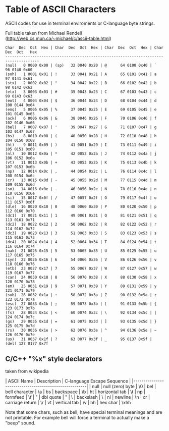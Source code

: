 # Table of ASCII Characters

ASCII codes for use in terminal enviroments or C-language byte strings.  


Full table taken from Michael Rendell (http://web.cs.mun.ca/~michael/c/ascii-table.html)

```
Char  Dec  Oct  Hex | Char  Dec  Oct  Hex | Char  Dec  Oct  Hex | Char Dec  Oct   Hex 
-------------------------------------------------------------------------------------
(nul)   0 0000 0x00 | (sp)   32 0040 0x20 | @      64 0100 0x40 | `      96 0140 0x60 
(soh)   1 0001 0x01 | !      33 0041 0x21 | A      65 0101 0x41 | a      97 0141 0x61 
(stx)   2 0002 0x02 | "      34 0042 0x22 | B      66 0102 0x42 | b      98 0142 0x62
(etx)   3 0003 0x03 | #      35 0043 0x23 | C      67 0103 0x43 | c      99 0143 0x63
(eot)   4 0004 0x04 | $      36 0044 0x24 | D      68 0104 0x44 | d     100 0144 0x64
(enq)   5 0005 0x05 | %      37 0045 0x25 | E      69 0105 0x45 | e     101 0145 0x65
(ack)   6 0006 0x06 | &      38 0046 0x26 | F      70 0106 0x46 | f     102 0146 0x66
(bel)   7 0007 0x07 | '      39 0047 0x27 | G      71 0107 0x47 | g     103 0147 0x67
(bs)    8 0010 0x08 | (      40 0050 0x28 | H      72 0110 0x48 | h     104 0150 0x68
(ht)    9 0011 0x09 | )      41 0051 0x29 | I      73 0111 0x49 | i     105 0151 0x69
(nl)   10 0012 0x0a | *      42 0052 0x2a | J      74 0112 0x4a | j     106 0152 0x6a
(vt)   11 0013 0x0b | +      43 0053 0x2b | K      75 0113 0x4b | k     107 0153 0x6b
(np)   12 0014 0x0c | ,      44 0054 0x2c | L      76 0114 0x4c | l     108 0154 0x6c
(cr)   13 0015 0x0d | -      45 0055 0x2d | M      77 0115 0x4d | m     109 0155 0x6d
(so)   14 0016 0x0e | .      46 0056 0x2e | N      78 0116 0x4e | n     110 0156 0x6e
(si)   15 0017 0x0f | /      47 0057 0x2f | O      79 0117 0x4f | o     111 0157 0x6f
(dle)  16 0020 0x10 | 0      48 0060 0x30 | P      80 0120 0x50 | p     112 0160 0x70
(dc1)  17 0021 0x11 | 1      49 0061 0x31 | Q      81 0121 0x51 | q     113 0161 0x71
(dc2)  18 0022 0x12 | 2      50 0062 0x32 | R      82 0122 0x52 | r     114 0162 0x72
(dc3)  19 0023 0x13 | 3      51 0063 0x33 | S      83 0123 0x53 | s     115 0163 0x73
(dc4)  20 0024 0x14 | 4      52 0064 0x34 | T      84 0124 0x54 | t     116 0164 0x74
(nak)  21 0025 0x15 | 5      53 0065 0x35 | U      85 0125 0x55 | u     117 0165 0x75
(syn)  22 0026 0x16 | 6      54 0066 0x36 | V      86 0126 0x56 | v     118 0166 0x76
(etb)  23 0027 0x17 | 7      55 0067 0x37 | W      87 0127 0x57 | w     119 0167 0x77
(can)  24 0030 0x18 | 8      56 0070 0x38 | X      88 0130 0x58 | x     120 0170 0x78
(em)   25 0031 0x19 | 9      57 0071 0x39 | Y      89 0131 0x59 | y     121 0171 0x79
(sub)  26 0032 0x1a | :      58 0072 0x3a | Z      90 0132 0x5a | z     122 0172 0x7a
(esc)  27 0033 0x1b | ;      59 0073 0x3b | [      91 0133 0x5b | {     123 0173 0x7b
(fs)   28 0034 0x1c | <      60 0074 0x3c | \      92 0134 0x5c | |     124 0174 0x7c
(gs)   29 0035 0x1d | =      61 0075 0x3d | ]      93 0135 0x5d | }     125 0175 0x7d
(rs)   30 0036 0x1e | >      62 0076 0x3e | ^      94 0136 0x5e | ~     126 0176 0x7e
(us)   31 0037 0x1f | ?      63 0077 0x3f | _      95 0137 0x5f | (del) 127 0177 0x7f
```
## C/C++ "%x" style declarators

taken from wikipedia

| ASCII Name	| Description	| C-language Escape Sequence  |
|-------------------------------------------------------|
| null	| null (zero) byte	| \0
| bel	| bell character	| \a
| bs	| backspace			| \b
| ht	| horizontal tab	| \t
| np	| formfeed			| \f
| "		| dbl quote			| \"
| \		| backslash			| \\
| nl	| newline			| \n
| cr	| carriage return	| \r
| vt	| vertical tab		| \v
| hh	| hex char			| \xhh 

Note that some chars, such as bell, have special terminal meanings and are not printable.  For example bell will force a terminal to actually make a "beep" sound.
